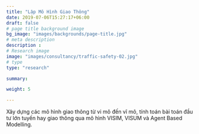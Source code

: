 ```yaml
---
title: "Lập Mô Hình Giao Thông"
date: 2019-07-06T15:27:17+06:00
draft: false
# page title background image
bg_image: "images/backgrounds/page-title.jpg"
# meta description
description : 
# Research image
image: "images/consultancy/traffic-safety-02.jpg"
# type
type: "research"

summary: 

weight: 5

---
```


Xây dựng các mô hình giao thông từ vi mô đến vĩ mô, tính toán bài toán đầu tư lớn tuyến hay giao thông qua mô hình VISIM, VISUM và Agent Based Modelling.